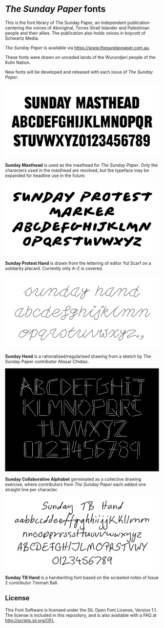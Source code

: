 # _The Sunday Paper_ fonts

This is the font library of The Sunday Paper, an independent publication centering the voices of Aboriginal, Torres Strait Islander and Palestinian people and their allies. The publication also holds voices in boycott of Schwartz Media.

*The Sunday Paper* is available via <https://www.thesundaypaper.com.au>.

These fonts were drawn on unceded lands of the Wurundjeri people of the Kulin Nation. 

New fonts will be developed and released with each issue of *The Sunday Paper*.

![sunday-masthead](/documentation/images/sunday-masthead.png)

**Sunday Masthead** is used as the masthead for *The Sunday Paper*. Only the characters used in the masthead are resolved, but the typeface may be expanded for headline use in the future.

![sunday-protest-marker](/documentation/images/sunday-protest-marker.png)

**Sunday Protest Hand** is drawn from the lettering of editor Yul Scarf on a solidarity placard. Currently only A–Z is covered.

![sunday-hand](/documentation/images/sunday-hand.png)

**Sunday Hand** is a rationalised/regularised drawing from a sketch by The Sunday Paper contributor Alissar Chidiac.

![sunday-collaborative-alphabet](/documentation/images/sunday-collaborative-alphabet.gif)

**Sunday Collaborative Alphabet** germinated as a collective drawing exercise, where contributors from *The Sunday Paper* each added one straight line per character.

![sunday-tb-hand](/documentation/images/sunday-tb-hand.png)

**Sunday TB Hand** is a handwriting font based on the scrawled notes of Issue 2 contributor Timmah Ball.

## License

This Font Software is licensed under the SIL Open Font License, Version 1.1. The license is included in this repository, and is also available with a FAQ at http://scripts.sil.org/OFL
